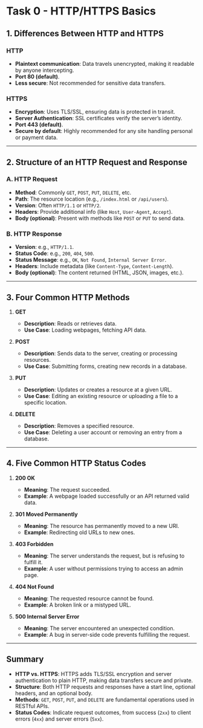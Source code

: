 # Task 0 - HTTP/HTTPS Basics

## 1. Differences Between HTTP and HTTPS

### HTTP
- **Plaintext communication**: Data travels unencrypted, making it readable by anyone intercepting.
- **Port 80 (default)**.
- **Less secure**: Not recommended for sensitive data transfers.

### HTTPS
- **Encryption**: Uses TLS/SSL, ensuring data is protected in transit.
- **Server Authentication**: SSL certificates verify the server’s identity.
- **Port 443 (default)**.
- **Secure by default**: Highly recommended for any site handling personal or payment data.

---

## 2. Structure of an HTTP Request and Response

### A. HTTP Request

- **Method**: Commonly `GET`, `POST`, `PUT`, `DELETE`, etc.
- **Path**: The resource location (e.g., `/index.html` or `/api/users`).
- **Version**: Often `HTTP/1.1` or `HTTP/2`.
- **Headers**: Provide additional info (like `Host`, `User-Agent`, `Accept`).
- **Body (optional)**: Present with methods like `POST` or `PUT` to send data.

### B. HTTP Response

- **Version**: e.g., `HTTP/1.1`.
- **Status Code**: e.g., `200`, `404`, `500`.
- **Status Message**: e.g., `OK`, `Not Found`, `Internal Server Error`.
- **Headers**: Include metadata (like `Content-Type`, `Content-Length`).
- **Body (optional)**: The content returned (HTML, JSON, images, etc.).

---

## 3. Four Common HTTP Methods

1. **GET**  
   - **Description**: Reads or retrieves data.  
   - **Use Case**: Loading webpages, fetching API data.

2. **POST**  
   - **Description**: Sends data to the server, creating or processing resources.  
   - **Use Case**: Submitting forms, creating new records in a database.

3. **PUT**  
   - **Description**: Updates or creates a resource at a given URL.  
   - **Use Case**: Editing an existing resource or uploading a file to a specific location.

4. **DELETE**  
   - **Description**: Removes a specified resource.  
   - **Use Case**: Deleting a user account or removing an entry from a database.

---

## 4. Five Common HTTP Status Codes

1. **200 OK**  
   - **Meaning**: The request succeeded.  
   - **Example**: A webpage loaded successfully or an API returned valid data.

2. **301 Moved Permanently**  
   - **Meaning**: The resource has permanently moved to a new URI.  
   - **Example**: Redirecting old URLs to new ones.

3. **403 Forbidden**  
   - **Meaning**: The server understands the request, but is refusing to fulfill it.  
   - **Example**: A user without permissions trying to access an admin page.

4. **404 Not Found**  
   - **Meaning**: The requested resource cannot be found.  
   - **Example**: A broken link or a mistyped URL.

5. **500 Internal Server Error**  
   - **Meaning**: The server encountered an unexpected condition.  
   - **Example**: A bug in server-side code prevents fulfilling the request.

---

## Summary

- **HTTP vs. HTTPS**: HTTPS adds TLS/SSL encryption and server authentication to plain HTTP, making data transfers secure and private.
- **Structure**: Both HTTP requests and responses have a start line, optional headers, and an optional body.
- **Methods**: `GET`, `POST`, `PUT`, and `DELETE` are fundamental operations used in RESTful APIs.
- **Status Codes**: Indicate request outcomes, from success (`2xx`) to client errors (`4xx`) and server errors (`5xx`).
